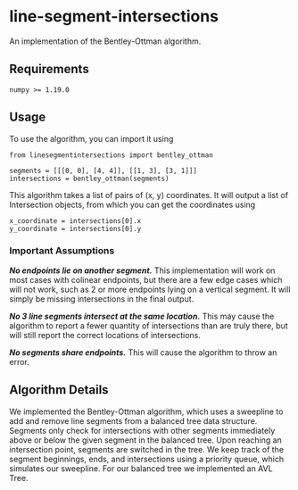 # line-segment-intersections

An implementation of the Bentley-Ottman algorithm.

## Requirements

    numpy >= 1.19.0

## Usage

To use the algorithm, you can import it using 

    from linesegmentintersections import bentley_ottman
    
    segments = [[[0, 0], [4, 4]], [[1, 3], [3, 1]]]
    intersections = bentley_ottman(segments)
    
This algorithm takes a list of pairs of (x, y) coordinates. It will output a list of Intersection objects, from which you can get the coordinates using 

    x_coordinate = intersections[0].x
    y_coordinate = intersections[0].y

### Important Assumptions

***No endpoints lie on another segment.*** This implementation will work on most cases with colinear endpoints, but there are a few edge cases which will not work, such as 2 or more endpoints lying on a vertical segment. It will simply be missing intersections in the final output.

***No 3 line segments intersect at the same location.*** This may cause the algorithm to report a fewer quantity of intersections than are truly there, but will still report the correct locations of intersections.

***No segments share endpoints.*** This will cause the algorithm to throw an error.

## Algorithm Details

We implemented the Bentley-Ottman algorithm, which uses a sweepline to add and remove line segments from a balanced tree data structure. Segments only check for intersections with other segments immediately above or below the given segment in the balanced tree. Upon reaching an intersection point, segments are switched in the tree. We keep track of the segment beginnings, ends, and intersections using a priority queue, which simulates our sweepline. For our balanced tree we implemented an AVL Tree.
